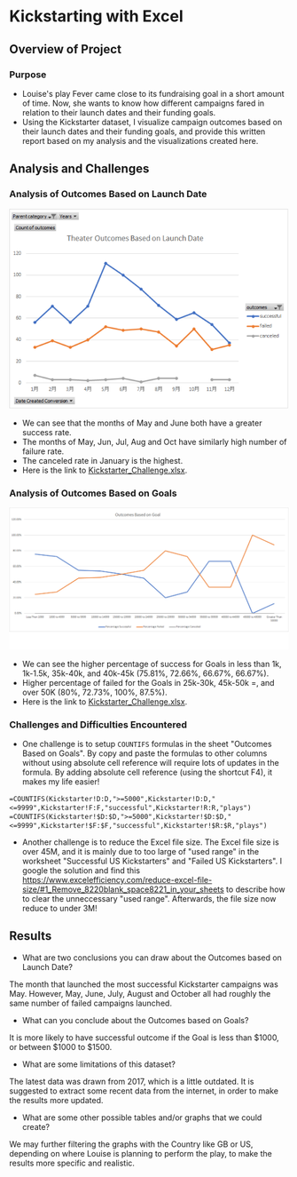 # Kickstarting with Excel

## Overview of Project

### Purpose
- Louise's play Fever came close to its fundraising goal in a short amount of time. Now, she wants to know how different campaigns fared in relation to their launch dates and their funding goals. 
- Using the Kickstarter dataset, I visualize campaign outcomes based on their launch dates and their funding goals, and provide this written report based on my analysis and the visualizations created here.

## Analysis and Challenges

### Analysis of Outcomes Based on Launch Date
![Outcomes Based on Launch Date](resources/Theater_Outcomes_vs_Launch.png)
- We can see that the months of May and June both have a greater success rate.
- The months of May, Jun, Jul, Aug and Oct have similarly high number of failure rate.
- The canceled rate in January is the highest.
- Here is the link to [Kickstarter_Challenge.xlsx](Kickstarter_Challenge.xlsx).

### Analysis of Outcomes Based on Goals
![Outcomes Based on Goals](resources/Outcomes_vs_Goals.png)
- We can see the higher percentage of success for Goals in less than 1k, 1k-1.5k, 35k-40k, and 40k-45k (75.81%, 72.66%, 66.67%, 66.67%).  
- Higher percentage of failed for the Goals in 25k-30k, 45k-50k =, and over 50K (80%, 72.73%, 100%, 87.5%). 
- Here is the link to [Kickstarter_Challenge.xlsx](Kickstarter_Challenge.xlsx).

### Challenges and Difficulties Encountered
- One challenge is to setup `COUNTIFS` formulas in the sheet "Outcomes Based on Goals". By copy and paste the formulas to other columns without using absolute cell reference will require lots of updates in the formula. By adding absolute cell reference (using the shortcut F4), it makes my life easier!
``` 
=COUNTIFS(Kickstarter!D:D,">=5000",Kickstarter!D:D,"<=9999",Kickstarter!F:F,"successful",Kickstarter!R:R,"plays")
=COUNTIFS(Kickstarter!$D:$D,">=5000",Kickstarter!$D:$D,"<=9999",Kickstarter!$F:$F,"successful",Kickstarter!$R:$R,"plays")
```
- Another challenge is to reduce the Excel file size. The Excel file size is over 45M, and it is mainly due to too large of "used range" in the worksheet "Successful US Kickstarters" and "Failed US Kickstarters". I google the solution and find this https://www.excelefficiency.com/reduce-excel-file-size/#1_Remove_8220blank_space8221_in_your_sheets to describe how to clear the unneccessary "used range". Afterwards, the file size now reduce to under 3M!
## Results

- What are two conclusions you can draw about the Outcomes based on Launch Date?

The month that launched the most successful Kickstarter campaigns was May.
However, May, June, July, August and October all had roughly the same number of failed campaigns launched.

- What can you conclude about the Outcomes based on Goals?

It is more likely to have successful outcome if the Goal is less than $1000, or between $1000 to $1500.

- What are some limitations of this dataset?

The latest data was drawn from 2017, which is a little outdated. It is suggested to extract some recent data from the internet, in order to make the results more updated.

- What are some other possible tables and/or graphs that we could create?

We may further filtering the graphs with the Country like GB or US, depending on where Louise is planning to perform the play, to make the results more specific and realistic. 
